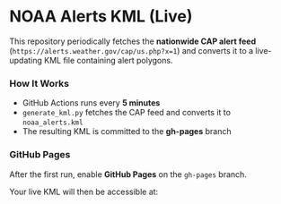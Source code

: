 # NOAA Alerts KML (Live)

This repository periodically fetches the **nationwide CAP alert feed** (`https://alerts.weather.gov/cap/us.php?x=1`)
and converts it to a live-updating KML file containing alert polygons.

### How It Works

- GitHub Actions runs every **5 minutes**
- `generate_kml.py` fetches the CAP feed and converts it to `noaa_alerts.kml`
- The resulting KML is committed to the **gh-pages** branch

### GitHub Pages

After the first run, enable **GitHub Pages** on the `gh-pages` branch.

Your live KML will then be accessible at:

